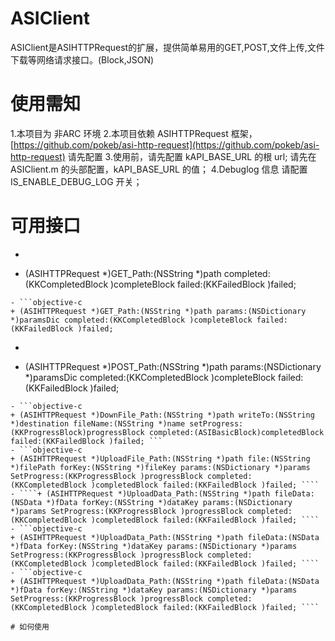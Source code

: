ASIClient
=========

ASIClient是ASIHTTPRequest的扩展，提供简单易用的GET,POST,文件上传,文件下载等网络请求接口。(Block,JSON)


# 使用需知
1.本项目为 非ARC 环境
2.本项目依赖 ASIHTTPRequest 框架，[https://github.com/pokeb/asi-http-request](https://github.com/pokeb/asi-http-request) 请先配置
3.使用前，请先配置 kAPI_BASE_URL 的根 url; 请先在 ASIClient.m 的头部配置，kAPI_BASE_URL 的值；
4.Debuglog 信息 请配置 IS_ENABLE_DEBUG_LOG 开关；

# 可用接口
- ```objective-c
+ (ASIHTTPRequest *)GET_Path:(NSString *)path completed:(KKCompletedBlock )completeBlock failed:(KKFailedBlock )failed;
 ```
- ```objective-c
+ (ASIHTTPRequest *)GET_Path:(NSString *)path params:(NSDictionary *)paramsDic completed:(KKCompletedBlock )completeBlock failed:(KKFailedBlock )failed;
 ```
- ```objective-c
+ (ASIHTTPRequest *)POST_Path:(NSString *)path params:(NSDictionary *)paramsDic completed:(KKCompletedBlock )completeBlock failed:(KKFailedBlock )failed; 
```
- ```objective-c
+ (ASIHTTPRequest *)DownFile_Path:(NSString *)path writeTo:(NSString *)destination fileName:(NSString *)name setProgress:(KKProgressBlock)progressBlock completed:(ASIBasicBlock)completedBlock failed:(KKFailedBlock )failed; ```
- ```objective-c
+ (ASIHTTPRequest *)UploadFile_Path:(NSString *)path file:(NSString *)filePath forKey:(NSString *)fileKey params:(NSDictionary *)params SetProgress:(KKProgressBlock )progressBlock completed:(KKCompletedBlock )completedBlock failed:(KKFailedBlock )failed; ````
- ````+ (ASIHTTPRequest *)UploadData_Path:(NSString *)path fileData:(NSData *)fData forKey:(NSString *)dataKey params:(NSDictionary *)params SetProgress:(KKProgressBlock )progressBlock completed:(KKCompletedBlock )completedBlock failed:(KKFailedBlock )failed; ````
- ```objective-c
+ (ASIHTTPRequest *)UploadData_Path:(NSString *)path fileData:(NSData *)fData forKey:(NSString *)dataKey params:(NSDictionary *)params SetProgress:(KKProgressBlock )progressBlock completed:(KKCompletedBlock )completedBlock failed:(KKFailedBlock )failed; ````
- ```objective-c
+ (ASIHTTPRequest *)UploadData_Path:(NSString *)path fileData:(NSData *)fData forKey:(NSString *)dataKey params:(NSDictionary *)params SetProgress:(KKProgressBlock )progressBlock completed:(KKCompletedBlock )completedBlock failed:(KKFailedBlock )failed; ````

# 如何使用




